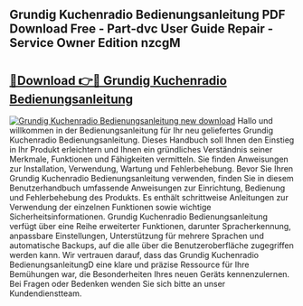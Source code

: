 ## Grundig Kuchenradio Bedienungsanleitung PDF Download Free - Part-dvc User Guide Repair - Service Owner Edition nzcgM

# <h2><a href="http://df15u1.blite.top/?on=Grundig+Kuchenradio+Bedienungsanleitung">🔗Download 👉🔴 Grundig Kuchenradio Bedienungsanleitung</a></h2>

[![Grundig Kuchenradio Bedienungsanleitung new download](https://i.imgur.com/lujVjoI.png)](http://df15u1.blite.top/?on=Grundig+Kuchenradio+Bedienungsanleitung)
Hallo und willkommen in der Bedienungsanleitung für Ihr neu geliefertes Grundig Kuchenradio Bedienungsanleitung. Dieses Handbuch soll Ihnen den Einstieg in Ihr Produkt erleichtern und Ihnen ein gründliches Verständnis seiner Merkmale, Funktionen und Fähigkeiten vermitteln. Sie finden Anweisungen zur Installation, Verwendung, Wartung und Fehlerbehebung. Bevor Sie Ihren Grundig Kuchenradio Bedienungsanleitung verwenden, finden Sie in diesem Benutzerhandbuch umfassende Anweisungen zur Einrichtung, Bedienung und Fehlerbehebung des Produkts. Es enthält schrittweise Anleitungen zur Verwendung der einzelnen Funktionen sowie wichtige Sicherheitsinformationen. Grundig Kuchenradio Bedienungsanleitung verfügt über eine Reihe erweiterter Funktionen, darunter Spracherkennung, anpassbare Einstellungen, Unterstützung für mehrere Sprachen und automatische Backups, auf die alle über die Benutzeroberfläche zugegriffen werden kann. Wir vertrauen darauf, dass das Grundig Kuchenradio BedienungsanleitungD eine klare und präzise Ressource für Ihre Bemühungen war, die Besonderheiten Ihres neuen Geräts kennenzulernen. Bei Fragen oder Bedenken wenden Sie sich bitte an unser Kundendienstteam.
